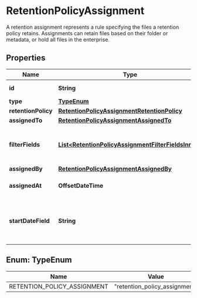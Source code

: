 

# RetentionPolicyAssignment

A retention assignment represents a rule specifying the files a retention policy retains. Assignments can retain files based on their folder or metadata, or hold all files in the enterprise.

## Properties

| Name | Type | Description | Notes |
|------------ | ------------- | ------------- | -------------|
|**id** | **String** | The unique identifier for a retention policy assignment. |  |
|**type** | [**TypeEnum**](#TypeEnum) | &#x60;retention_policy_assignment&#x60; |  |
|**retentionPolicy** | [**RetentionPolicyAssignmentRetentionPolicy**](RetentionPolicyAssignmentRetentionPolicy.md) |  |  [optional] |
|**assignedTo** | [**RetentionPolicyAssignmentAssignedTo**](RetentionPolicyAssignmentAssignedTo.md) |  |  [optional] |
|**filterFields** | [**List&lt;RetentionPolicyAssignmentFilterFieldsInner&gt;**](RetentionPolicyAssignmentFilterFieldsInner.md) | An array of field objects. Values are only returned if the &#x60;assigned_to&#x60; type is &#x60;metadata_template&#x60;. Otherwise, the array is blank. |  [optional] |
|**assignedBy** | [**RetentionPolicyAssignmentAssignedBy**](RetentionPolicyAssignmentAssignedBy.md) |  |  [optional] |
|**assignedAt** | **OffsetDateTime** | When the retention policy assignment object was created. |  [optional] |
|**startDateField** | **String** | The date the retention policy assignment begins. If the &#x60;assigned_to&#x60; type is &#x60;metadata_template&#x60;, this field can be a date field&#39;s metadata attribute key id. |  [optional] |



## Enum: TypeEnum

| Name | Value |
|---- | -----|
| RETENTION_POLICY_ASSIGNMENT | &quot;retention_policy_assignment&quot; |



